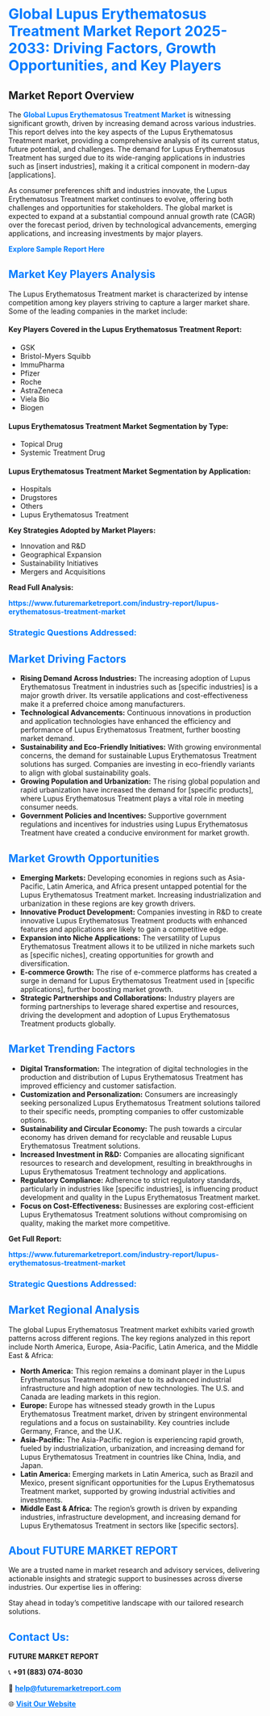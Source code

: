<h1 style="color: #007BFF;">Global Lupus Erythematosus Treatment Market Report 2025-2033: Driving Factors, Growth Opportunities, and Key Players</h1>

<section id="overview">
<h2>Market Report Overview</h2>
<p>The <a href="https://www.futuremarketreport.com/industry-report/lupus-erythematosus-treatment-market" style="color: #007BFF; text-decoration: none;"><strong>Global Lupus Erythematosus Treatment Market</strong></a> is witnessing significant growth, driven by increasing demand across various industries. This report delves into the key aspects of the Lupus Erythematosus Treatment market, providing a comprehensive analysis of its current status, future potential, and challenges. The demand for Lupus Erythematosus Treatment has surged due to its wide-ranging applications in industries such as [insert industries], making it a critical component in modern-day [applications].</p>
<p>As consumer preferences shift and industries innovate, the Lupus Erythematosus Treatment market continues to evolve, offering both challenges and opportunities for stakeholders. The global market is expected to expand at a substantial compound annual growth rate (CAGR) over the forecast period, driven by technological advancements, emerging applications, and increasing investments by major players.</p>
</section>

<section id="overview">
<p><a href="https://www.futuremarketreport.com/request-sample/reportId=122997" style="color: #007BFF; text-decoration: none;"><strong>Explore Sample Report Here</strong></a></p>
</section>

<section id="key-players">
<h2 style="color: #007BFF;">Market Key Players Analysis</h2>
<p>The Lupus Erythematosus Treatment market is characterized by intense competition among key players striving to capture a larger market share. Some of the leading companies in the market include:</p>
<h4>Key Players Covered in the Lupus Erythematosus Treatment Report:</h4>
<ul><li>GSK</li><li>Bristol-Myers Squibb</li><li>ImmuPharma</li><li>Pfizer</li><li>Roche</li><li>AstraZeneca</li><li>Viela Bio</li><li>Biogen</li></ul>
<h4>Lupus Erythematosus Treatment Market Segmentation by Type:</h4>
<ul><li>Topical Drug</li><li>Systemic Treatment Drug</li></ul>

<h4>Lupus Erythematosus Treatment Market Segmentation by Application:</h4>
<ul><li>Hospitals</li><li>Drugstores</li><li>Others</li><li>Lupus Erythematosus Treatment</li></ul>
<p><strong>Key Strategies Adopted by Market Players:</strong></p>
<ul>
<li>Innovation and R&D</li>
<li>Geographical Expansion</li>
<li>Sustainability Initiatives</li>
<li>Mergers and Acquisitions</li>
</ul>
</section>

<section>
<p><strong>Read Full Analysis: </strong></p><a href="https://www.futuremarketreport.com/industry-report/lupus-erythematosus-treatment-market" style="color: #007BFF; text-decoration: none;"><strong>https://www.futuremarketreport.com/industry-report/lupus-erythematosus-treatment-market</strong></a>
<h3 style="color: #007BFF;">Strategic Questions Addressed:</h3>
</section>

<section id="driving-factors">
<h2 style="color: #007BFF;">Market Driving Factors</h2>
<ul>
<li><strong>Rising Demand Across Industries:</strong> The increasing adoption of Lupus Erythematosus Treatment in industries such as [specific industries] is a major growth driver. Its versatile applications and cost-effectiveness make it a preferred choice among manufacturers.</li>
<li><strong>Technological Advancements:</strong> Continuous innovations in production and application technologies have enhanced the efficiency and performance of Lupus Erythematosus Treatment, further boosting market demand.</li>
<li><strong>Sustainability and Eco-Friendly Initiatives:</strong> With growing environmental concerns, the demand for sustainable Lupus Erythematosus Treatment solutions has surged. Companies are investing in eco-friendly variants to align with global sustainability goals.</li>
<li><strong>Growing Population and Urbanization:</strong> The rising global population and rapid urbanization have increased the demand for [specific products], where Lupus Erythematosus Treatment plays a vital role in meeting consumer needs.</li>
<li><strong>Government Policies and Incentives:</strong> Supportive government regulations and incentives for industries using Lupus Erythematosus Treatment have created a conducive environment for market growth.</li>
</ul>
</section>

<section id="growth-opportunities">
<h2 style="color: #007BFF;">Market Growth Opportunities</h2>
<ul>
<li><strong>Emerging Markets:</strong> Developing economies in regions such as Asia-Pacific, Latin America, and Africa present untapped potential for the Lupus Erythematosus Treatment market. Increasing industrialization and urbanization in these regions are key growth drivers.</li>
<li><strong>Innovative Product Development:</strong> Companies investing in R&D to create innovative Lupus Erythematosus Treatment products with enhanced features and applications are likely to gain a competitive edge.</li>
<li><strong>Expansion into Niche Applications:</strong> The versatility of Lupus Erythematosus Treatment allows it to be utilized in niche markets such as [specific niches], creating opportunities for growth and diversification.</li>
<li><strong>E-commerce Growth:</strong> The rise of e-commerce platforms has created a surge in demand for Lupus Erythematosus Treatment used in [specific applications], further boosting market growth.</li>
<li><strong>Strategic Partnerships and Collaborations:</strong> Industry players are forming partnerships to leverage shared expertise and resources, driving the development and adoption of Lupus Erythematosus Treatment products globally.</li>
</ul>
</section>

<section id="trending-factors">
<h2 style="color: #007BFF;">Market Trending Factors</h2>
<ul>
<li><strong>Digital Transformation:</strong> The integration of digital technologies in the production and distribution of Lupus Erythematosus Treatment has improved efficiency and customer satisfaction.</li>
<li><strong>Customization and Personalization:</strong> Consumers are increasingly seeking personalized Lupus Erythematosus Treatment solutions tailored to their specific needs, prompting companies to offer customizable options.</li>
<li><strong>Sustainability and Circular Economy:</strong> The push towards a circular economy has driven demand for recyclable and reusable Lupus Erythematosus Treatment solutions.</li>
<li><strong>Increased Investment in R&D:</strong> Companies are allocating significant resources to research and development, resulting in breakthroughs in Lupus Erythematosus Treatment technology and applications.</li>
<li><strong>Regulatory Compliance:</strong> Adherence to strict regulatory standards, particularly in industries like [specific industries], is influencing product development and quality in the Lupus Erythematosus Treatment market.</li>
<li><strong>Focus on Cost-Effectiveness:</strong> Businesses are exploring cost-efficient Lupus Erythematosus Treatment solutions without compromising on quality, making the market more competitive.</li>
</ul>
</section>

<section>
<p><strong>Get Full Report: </strong></p><a href="https://www.futuremarketreport.com/industry-report/lupus-erythematosus-treatment-market" style="color: #007BFF; text-decoration: none;"><strong>https://www.futuremarketreport.com/industry-report/lupus-erythematosus-treatment-market</strong></a>
<h3 style="color: #007BFF;">Strategic Questions Addressed:</h3>
</section>


<section id="regional-analysis">
<h2 style="color: #007BFF;">Market Regional Analysis</h2>
<p>The global Lupus Erythematosus Treatment market exhibits varied growth patterns across different regions. The key regions analyzed in this report include North America, Europe, Asia-Pacific, Latin America, and the Middle East & Africa:</p>
<ul>
<li><strong>North America:</strong> This region remains a dominant player in the Lupus Erythematosus Treatment market due to its advanced industrial infrastructure and high adoption of new technologies. The U.S. and Canada are leading markets in this region.</li>
<li><strong>Europe:</strong> Europe has witnessed steady growth in the Lupus Erythematosus Treatment market, driven by stringent environmental regulations and a focus on sustainability. Key countries include Germany, France, and the U.K.</li>
<li><strong>Asia-Pacific:</strong> The Asia-Pacific region is experiencing rapid growth, fueled by industrialization, urbanization, and increasing demand for Lupus Erythematosus Treatment in countries like China, India, and Japan.</li>
<li><strong>Latin America:</strong> Emerging markets in Latin America, such as Brazil and Mexico, present significant opportunities for the Lupus Erythematosus Treatment market, supported by growing industrial activities and investments.</li>
<li><strong>Middle East & Africa:</strong> The region’s growth is driven by expanding industries, infrastructure development, and increasing demand for Lupus Erythematosus Treatment in sectors like [specific sectors].</li>
</ul>
</section>

<footer>
<h2 style="color: #007BFF;">About FUTURE MARKET REPORT</h2>
<p>We are a trusted name in market research and advisory services, delivering actionable insights and strategic support to businesses across diverse industries. Our expertise lies in offering:</p>

<p>Stay ahead in today’s competitive landscape with our tailored research solutions.</p>

<h2 style="color: #007BFF;">Contact Us:</h2>
<p><strong>FUTURE MARKET REPORT</strong></p>
<p>📞 <strong>+91 (883) 074-8030</strong></p>
<p>📧 <strong><a href="mailto:help@futuremarketreport.com" style="color: #007BFF;">help@futuremarketreport.com</a></strong></p>
<p>🌐 <strong><a href="https://www.futuremarketreport.com/" style="color: #007BFF;">Visit Our Website</a></strong></p>
</footer>
